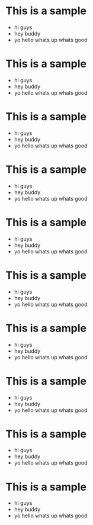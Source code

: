 # This is a sample

- hi guys
- hey buddy
- yo hello whats up whats good
# This is a sample
- hi guys
- hey buddy
- yo hello whats up whats good
# This is a sample

- hi guys
- hey buddy
- yo hello whats up whats good
# This is a sample
- hi guys
- hey buddy
- yo hello whats up whats good
# This is a sample

- hi guys
- hey buddy
- yo hello whats up whats good
# This is a sample
- hi guys
- hey buddy
- yo hello whats up whats good
# This is a sample

- hi guys
- hey buddy
- yo hello whats up whats good
# This is a sample
- hi guys
- hey buddy
- yo hello whats up whats good
# This is a sample

- hi guys
- hey buddy
- yo hello whats up whats good
# This is a sample
- hi guys
- hey buddy
- yo hello whats up whats good
